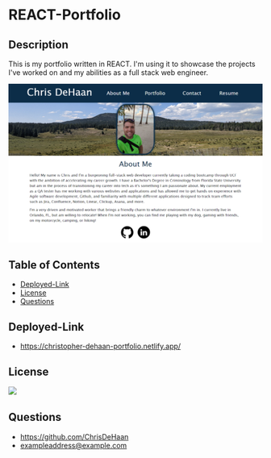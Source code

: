 # REACT-Portfolio

  ## Description
  This is my portfolio written in REACT. I'm using it to showcase the projects I've worked on and my abilities as a full stack web engineer.

  ![image](./src/assets/website.png)

  ## Table of Contents
  - [Deployed-Link](#Deployed-Link) 
  - [License](#License)
  - [Questions](#Questions)

  ## Deployed-Link
  - https://christopher-dehaan-portfolio.netlify.app/

  ## License
  <a href='https://choosealicense.com/licenses/mit/' target='_blank'><img src='https://img.shields.io/badge/License-MIT-blue'></a>

  ## Questions
  - https://github.com/ChrisDeHaan
  - exampleaddress@example.com